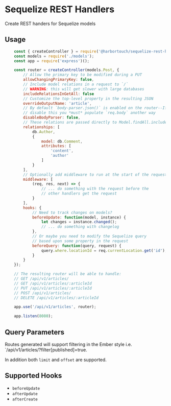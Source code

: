 # Sequelize REST Handlers
Create REST handers for Sequelize models

## Usage
```js
	const { createController } = require('@harbortouch/sequelize-rest-handlers');
	const models = require('./models');
	const app = require('express')();

	const router = createController(models.Post, {
		// Allow the primary key to be modified during a PUT
		allowChangingPrimaryKey: false,
		// Include model relations in a request to `/`
		// WARNING: this will get slower with large databases
		includeRelationsInGetAll: false
		// Customize the top-level property in the resulting JSON
		overrideOutputName: 'article',
		// By default `body-parser.json()` is enabled on the router--If you wish to
		// disable this you *must* populate `req.body` another way
		disableBodyParser: false,
		// These relations are passed directly to Model.findAll.include
		relationships: [
			db.Author,
			{
				model: db.Comment,
				attributes: [
					'content',
					'author'
				]
			}
		],
		// Optionally add middleware to run at the start of the request
		middleware: [
			(req, res, next) => {
				// ... do something with the request before the
				// other handlers get the request
			}
		],
		hooks: {
			// Need to track changes on models?
			beforeUpdate: function(model, instance) {
				let changes = instance.changed();
				// ... do something with changelog
			},
			// Or maybe you need to modify the Sequelize query
			// based upon some property in the request
			beforeQuery: function(query, request) {
				query.where.locationId = req.currentLocation.get('id');
			}
		}
	});

	// The resulting router will be able to handle:
	// GET /api/v1/articles/
	// GET /api/v1/articles/:articleId
	// PUT /api/v1/articles/:articleId
	// POST /api/v1/articles/
	// DELETE /api/v1/articles/:articleId

	app.use('/api/v1/articles', router);

	app.listen(8080);
```

## Query Parameters

Routes generated will support filtering in the Ember style i.e. `/api/v1/articles/?filter[published]=true.

In addition both `limit` and `offset` are supported.

## Supported Hooks

* `beforeUpdate`
* `afterUpdate`
* `afterCreate`
